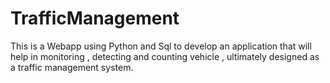 # TrafficManagement
This is a Webapp using Python and Sql to develop an application that will help in monitoring , detecting and counting vehicle , ultimately designed as a traffic management system.
